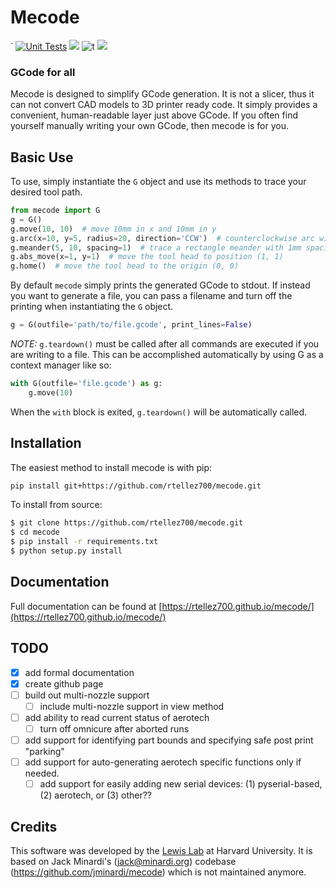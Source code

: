Mecode
======
  `
[![Unit Tests](https://github.com/rtellez700/mecode/actions/workflows/python-package.yml/badge.svg)](https://github.com/rtellez700/mecode/actions/workflows/python-package.yml) ![](https://img.shields.io/badge/python-3.0+-blue.svg) ![t](https://img.shields.io/badge/status-maintained-yellow.svg) [![](https://img.shields.io/github/license/rtellez700/mecode.svg)](https://github.com/rtellez700/mecode/blob/main/LICENSE.md) 

### GCode for all

Mecode is designed to simplify GCode generation. It is not a slicer, thus it
can not convert CAD models to 3D printer ready code. It simply provides a
convenient, human-readable layer just above GCode. If you often find
yourself manually writing your own GCode, then mecode is for you.

Basic Use
---------
To use, simply instantiate the `G` object and use its methods to trace your
desired tool path.

```python
from mecode import G
g = G()
g.move(10, 10)  # move 10mm in x and 10mm in y
g.arc(x=10, y=5, radius=20, direction='CCW')  # counterclockwise arc with a radius of 20
g.meander(5, 10, spacing=1)  # trace a rectangle meander with 1mm spacing between passes
g.abs_move(x=1, y=1)  # move the tool head to position (1, 1)
g.home()  # move the tool head to the origin (0, 0)
```

By default `mecode` simply prints the generated GCode to stdout. If instead you
want to generate a file, you can pass a filename and turn off the printing when
instantiating the `G` object.

```python
g = G(outfile='path/to/file.gcode', print_lines=False)
```

*NOTE:* `g.teardown()` must be called after all commands are executed if you
are writing to a file. This can be accomplished automatically by using G as
a context manager like so:

```python
with G(outfile='file.gcode') as g:
    g.move(10)
```

When the `with` block is exited, `g.teardown()` will be automatically called.


Installation
------------

The easiest method to install mecode is with pip:

```bash
pip install git+https://github.com/rtellez700/mecode.git
```

To install from source:

```bash
$ git clone https://github.com/rtellez700/mecode.git
$ cd mecode
$ pip install -r requirements.txt
$ python setup.py install
```

Documentation
-------------

Full documentation can be found at [https://rtellez700.github.io/mecode/](https://rtellez700.github.io/mecode/)


TODO
----

- [x] add formal documentation
- [x] create github page
- [ ] build out multi-nozzle support
    - [ ] include multi-nozzle support in view method
- [ ] add ability to read current status of aerotech
  - [ ] turn off omnicure after aborted runs
- [ ] add support for identifying part bounds and specifying safe post print "parking"
- [ ] add support for auto-generating aerotech specific functions only if needed.
  - [ ] add support for easily adding new serial devices: (1) pyserial-based, (2) aerotech, or (3) other??

Credits
-------
This software was developed by the [Lewis Lab][2] at Harvard University. It is based on Jack Minardi's (jack@minardi.org) codebase (https://github.com/jminardi/mecode) which is not maintained anymore.

[2]: http://lewisgroup.seas.harvard.edu/
